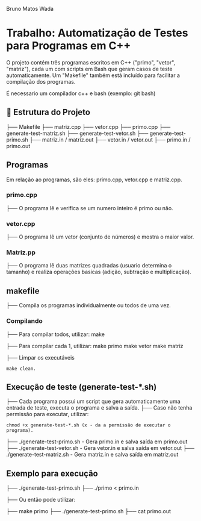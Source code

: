 Bruno Matos Wada

# Trabalho: Automatização de Testes para Programas em C++

O projeto contém três programas escritos em C++ ("primo", "vetor", "matriz"), cada um com scripts em Bash que geram casos de teste automaticamente. Um "Makefile" também está incluído para facilitar a compilação dos programas.

É necessario um compilador c++ e bash (exemplo: git bash)

## 📁 Estrutura do Projeto

├── Makefile
├── matriz.cpp
├── vetor.cpp
├── primo.cpp
├── generate-test-matriz.sh
├── generate-test-vetor.sh
├── generate-test-primo.sh
├── matriz.in / matriz.out
├── vetor.in / vetor.out
├── primo.in / primo.out

## Programas

Em relação ao programas, são eles: primo.cpp, vetor.cpp e matriz.cpp.

### primo.cpp

├── O programa lê e verifica se um numero inteiro é primo ou não.

### vetor.cpp

├── O programa lê um vetor (conjunto de números) e mostra o maior valor.

### Matriz.pp

├── O programa lê duas matrizes quadradas (usuario determina o tamanho) e realiza operações basicas (adição, subtração e multiplicação).

## makefile

├── Compila os programas individualmente ou todos de uma vez.

### Compilando 

├── Para compilar todos, utilizar:
    make

├── Para compilar cada 1, utilizar:
    make primo
    make vetor
    make matriz

├── Limpar os executáveis

    make clean.

## Execução de teste (generate-test-*.sh)

├── Cada programa possui um script que gera automaticamente uma entrada de teste, executa o programa e salva a saída.
├── Caso não tenha permissão para executar, utilizar:

    chmod +x generate-test-*.sh (x - da a permissão de executar o programa).

├── ./generate-test-primo.sh   - Gera primo.in e salva saída em primo.out
├── ./generate-test-vetor.sh   - Gera vetor.in e salva saída em vetor.out
├── ./generate-test-matriz.sh  - Gera matriz.in e salva saída em matriz.out

## Exemplo para execução

├── ./generate-test-primo.sh
├── ./primo < primo.in

├── Ou então pode utilizar:

├── make primo
├── ./generate-test-primo.sh
├── cat primo.out